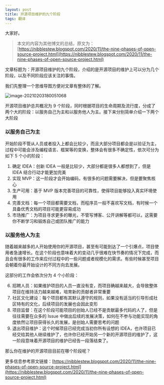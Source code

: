 ```yaml
---
layout: post
title: 开源项目维护的九个阶段
tags: 翻译
---
```


大家好。

> 本文的内容为其他博文的总结，原文为：[https://nibblestew.blogspot.com/2020/11/the-nine-phases-of-open-source-project.html](https://nibblestew.blogspot.com/2020/11/the-nine-phases-of-open-source-project.html)

文章标题为：开源项目维护的九个阶段，介绍的是开源项目的维护上可以分为几个阶段，以及不同阶段应该关注的事情。

我们先整理一个思维导图方便对文章有整体的了解。

![image-20210203180051068](https://raw.githubusercontent.com/ZhuPeng/pic/master/images/compress_image-20210203180051068.png)

开源项目维护总共概况为 9 个阶段，同时根据项目的生命周期及流行度，分成了两个大的阶段：以服务自己为主和以服务他人为主。接下来分别简单介绍一下两个大阶段

### 以服务自己为主

开始阶段不管从人员或者投入上都会比较少，而且大部分项目都会是以验证为主，过程中可能会涉及编程语言、框架等的变换，整体会有很多不确定性，依次可分为如下 5 个小的阶段：

1. 确定 IDEA：创新 IDEA 一般是比较少，大部分都是很多人都想到了，但是 IDEA 结合行动才能更加完美
2. 实现 MVP：这一阶段才会开始编码，有很多的问题需要解决，但是要聚焦核心
3. 生产可用：基于 MVP 版本完善项目的可靠性，使得项目能够投入真实环境使用
4. 完善文档：每一个项目都需要文档，而程序员一般不喜欢写文档，有时候一个具备优秀文档的项目可能更容易成功
5. 市场推广：为项目寻求更多的曝光，不管写博客、公开讲解等都可以，这需要你不断学习和锻炼自己或团队推广的能力



### 以服务他人为主

随着越来越多的人开始使用你的开源项目，甚至有可能到达了一个引爆点，项目使用者急速增长。在这个阶段也意味着大的变动几乎很难在快节奏的情况下完成，而且会有很多的工作来应付过程中的一些问题或者规模化的需求。有些时候甚至项目会朝着你最开始设计的不同方向去发展。

这部分的工作会依次分为 4 个小阶段：

6. 招聘人员：如果维护项目的人员一直没有变，而项目确越来越大，会导致整体项目在维持活力越来越难，培育新的贡献者非常重要
7. 社区文化建设：每个项目都有其默认遵守的规则，如果没有适当的引导形成社区特有的文化，后续项目的发展也会因此变形
8. 项目监督：在这个阶段可能项目的创始人已经不是贡献最多代码的人了，但是往往需要在众多的 Issue 中做出后续的发展决策，如何在不参与功能实现的角度依然让项目获得长久的发展，是创始人需要思考的问题
9. 退出项目维护：这个时候项目已经完成当初你所有设想的 IDEA，也许项目已经交给其他人继续维护了，也许你已经开始另一个新的开源项目的维护了，这一阶段意味着开源项目的维护已经告一段落结束了。

那么你在维护的开源项目目前在哪个阶段呢？

更多信息参考原文链接：[https://nibblestew.blogspot.com/2020/11/the-nine-phases-of-open-source-project.html](https://nibblestew.blogspot.com/2020/11/the-nine-phases-of-open-source-project.html)
